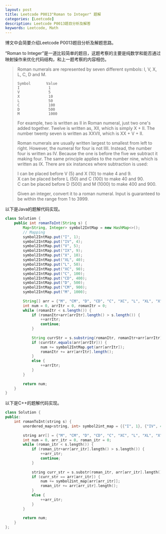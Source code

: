 ```yaml
---
layout: post
title: Leetcode P0013"Roman to Integer" 题解
categories: [Leetcode]
description: Leetcode P0013题目分析及解答
keywords: Leetcode, Math
---
```


博文中会简要介绍Leetcode P0013题目分析及解题思路。  

“Roman to Integer”是一道比较简单的题目，这题考察的主要是纯数学和能否通过映射操作来优化代码结构，和上一题考察的内容相仿。

> Roman numerals are represented by seven different symbols: I, V, X, L, C, D and M.
> ```
> Symbol       Value
> I             1
> V             5
> X             10
> L             50
> C             100
> D             500
> M             1000
> ```
> For example, two is written as II in Roman numeral, just two one's added together. Twelve is written as, XII, which is simply X + II. The number twenty seven is written as XXVII, which is XX + V + II.
> 
> Roman numerals are usually written largest to smallest from left to right. However, the numeral for four is not IIII. Instead, the number four is written as IV. Because the one is before the five we subtract it making four. The same principle applies to the number nine, which is written as IX. There are six instances where subtraction is used:
> 
> I can be placed before V (5) and X (10) to make 4 and 9.  
> X can be placed before L (50) and C (100) to make 40 and 90.  
> C can be placed before D (500) and M (1000) to make 400 and 900.  
> 
> Given an integer, convert it to a roman numeral. Input is guaranteed to be within the range from 1 to 3999.

以下是Java的题解代码实现。
```java
class Solution {
    public int romanToInt(String s) {
        Map<String, Integer> symbol2IntMap = new HashMap<>();
        // Mapping
        symbol2IntMap.put("I", 1);
        symbol2IntMap.put("IV", 4);
        symbol2IntMap.put("V", 5);
        symbol2IntMap.put("IX", 9);
        symbol2IntMap.put("X", 10);
        symbol2IntMap.put("XL", 40);
        symbol2IntMap.put("L", 50);
        symbol2IntMap.put("XC", 90);
        symbol2IntMap.put("C", 100);
        symbol2IntMap.put("CD", 400);
        symbol2IntMap.put("D", 500);
        symbol2IntMap.put("CM", 900);
        symbol2IntMap.put("M", 1000);
        
        String[] arr = {"M", "CM", "D", "CD", "C", "XC", "L", "XL", "X", "IX", "V", "IV", "I"};
        int num = 0, arrItr = 0, romanItr = 0;
        while (romanItr < s.length()) {
            if (romanItr+arr[arrItr].length() > s.length()) {
                ++arrItr;
                continue;
            }    
            
            String currStr = s.substring(romanItr, romanItr+arr[arrItr].length());
            if (currStr.equals(arr[arrItr])) {
                num += symbol2IntMap.get(arr[arrItr]);
                romanItr += arr[arrItr].length();
            }
            else {
                ++arrItr;
            }
        }
        
        return num;
    }
}
```

以下是C++的题解代码实现。
```cpp
class Solution {
public:
    int romanToInt(string s) {
        unordered_map<string, int> symbol2int_map = {{"I", 1}, {"IV", 4}, {"V", 5}, {"IX", 9},{"X", 10},{"XL", 40}, {"L", 50},{"XC", 90},{"C", 100}, {"CD", 400},{"D", 500},{"CM", 900}, {"M", 1000}};
        
        string arr[] = {"M", "CM", "D", "CD", "C", "XC", "L", "XL", "X", "IX", "V", "IV", "I"};
        int num = 0, arr_itr = 0, roman_itr = 0;
        while (roman_itr < s.length()) {
            if (roman_itr+arr[arr_itr].length() > s.length()) {
                ++arr_itr;
                continue;
            }    
            
            string curr_str = s.substr(roman_itr, arr[arr_itr].length());
            if (curr_str == arr[arr_itr]) {
                num += symbol2int_map[arr[arr_itr]];
                roman_itr += arr[arr_itr].length();
            }
            else {
                ++arr_itr;
            }
        }
        
        return num;
    }
};
```